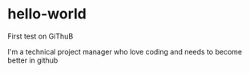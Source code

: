 # hello-world
First test on GiThuB

I'm a technical project manager who love coding and needs to become better in github
